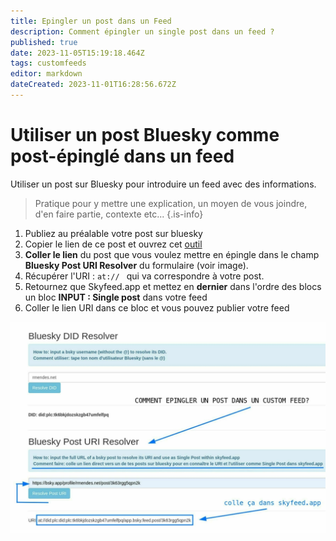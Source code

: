 ```yaml
---
title: Epingler un post dans un Feed  
description: Comment épingler un single post dans un feed ? 
published: true
date: 2023-11-05T15:19:18.464Z
tags: customfeeds
editor: markdown
dateCreated: 2023-11-01T16:28:56.672Z
---
```


# Utiliser un post Bluesky comme post-épinglé dans un feed

Utiliser un post sur Bluesky pour introduire un feed avec des informations.


> Pratique pour y mettre une explication, un moyen de vous joindre, d'en faire partie, contexte etc...
{.is-info}

1. Publiez au préalable votre post sur bluesky
1. Copier le lien de ce post et ouvrez cet [outil](https://rmdes.github.io)
2. **Coller le lien** du post que vous voulez mettre en épingle dans le champ **Bluesky Post URI Resolver** du formulaire (voir image).
3. Récupérer l'URI : `at:// ` qui va correspondre à votre post.
4. Retournez que Skyfeed.app et mettez en **dernier** dans l'ordre des blocs un bloc **INPUT : Single post** dans votre feed
1. Coller le lien URI dans ce bloc et vous pouvez publier votre feed


![single-post.jpg](/captures/single-post.jpg)